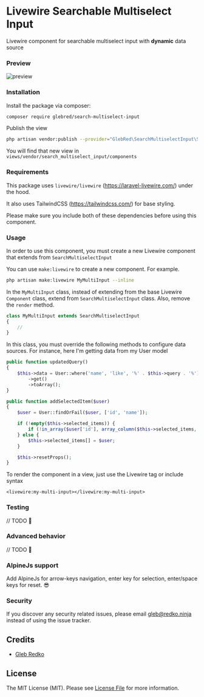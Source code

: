 # Livewire Searchable Multiselect Input

Livewire component for searchable multiselect input with **dynamic** data source

### Preview

![preview](https://github.com/GlebRed/Livewire-Search-Multiselect-Input/raw/master/preview.gif)

### Installation

Install the package via composer:

```bash
composer require glebred/search-multiselect-input
```

Publish the view 
```bash
php artisan vendor:publish --provider="GlebRed\SearchMultiselectInput\SearchMultiselectInputServiceProvider" --tag="views"
```
You will find that new view in `views/vendor/search_multiselect_input/components`

### Requirements

This package uses `livewire/livewire` (https://laravel-livewire.com/) under the hood.

It also uses TailwindCSS (https://tailwindcss.com/) for base styling.

Please make sure you include both of these dependencies before using this component.

### Usage

In order to use this component, you must create a new Livewire component that extends from
`SearchMultiselectInput`

You can use `make:livewire` to create a new component. For example.
```bash
php artisan make:livewire MyMultiInput --inline
```

In the `MyMultiInput` class, instead of extending from the base Livewire `Component` class,
extend from `SearchMultiselectInput` class. Also, remove the `render` method.

```php
class MyMultiInput extends SearchMultiselectInput
{
    //
}
```

In this class, you must override the following methods to configure data sources. For instance, here I'm getting data from my User model
```php
public function updatedQuery()
{
    $this->data = User::where('name', 'like', '%' . $this->query . '%')
        ->get()
        ->toArray();
}

public function addSelectedItem($user)
{
    $user = User::findOrFail($user, ['id', 'name']);

    if (!empty($this->selected_items)) {
        if (!in_array($user['id'], array_column($this->selected_items, 'id'))) $this->selected_items[] = $user;
    } else {
        $this->selected_items[] = $user;
    }

    $this->resetProps();
}
```

To render the component in a view, just use the Livewire tag or include syntax

 ```blade
 <livewire:my-multi-input></livewire:my-multi-input>
 ```

### Testing

// TODO 😬

### Advanced behavior

// TODO 😬

### AlpineJs support

Add AlpineJs for arrow-keys navigation, enter key for selection, enter/space keys for reset. 😎

### Security

If you discover any security related issues, please email gleb@redko.ninja instead of using the issue tracker.

## Credits

- [Gleb Redko](https://github.com/glebred)

## License

The MIT License (MIT). Please see [License File](LICENSE.md) for more information.